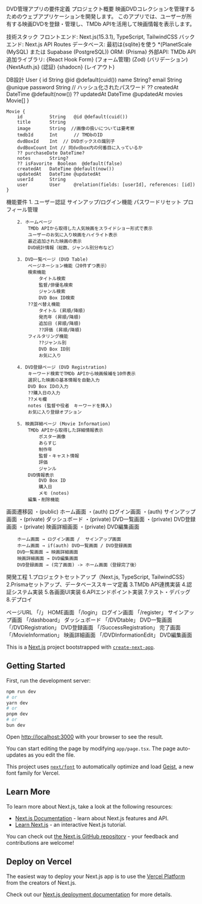 
DVD管理アプリの要件定義
    プロジェクト概要
    映画DVDコレクションを管理するためのウェブアプリケーションを開発します。
    このアプリでは、ユーザーが所有する映画DVDを登録・管理し、TMDb APIを活用して映画情報を表示します。

技術スタック
    フロントエンド: Next.js(15.3.1), TypeScript, TailwindCSS
    バックエンド: Next.js API Routes
    データベース: 最初は{sqlite}を使う *(PlanetScale (MySQL) または Supabase (PostgreSQL))
    ORM: {Prisma}
    外部API: TMDb API
    追加ライブラリ:
        {React Hook Form} (フォーム管理)
        (Zod) (バリデーション)
        {NextAuth.js} (認証)
        {shadocn} (レイアウト)

DB設計
    User {
        id        String   @id @default(cuid())
        name      String?
        email     String   @unique
        password  String   // ハッシュ化されたパスワード
        ?? createdAt DateTime @default(now())
        ?? updatedAt DateTime @updatedAt
        movies    Movie[]
    }

    Movie {
        id          String   @id @default(cuid())
        title       String
        image       String  //画像の扱いについては要考察
        tmdbId      Int      // TMDbのID
        dvdBoxId    Int  // DVDボックスの識別子
        dvdBoxCount Int // 同dvdbox内の何番目に入っているか
        ?? purchaseDate DateTime?
        notes       String?
        ?? isFavorite  Boolean  @default(false)
        createdAt   DateTime @default(now())
        updatedAt   DateTime @updatedAt
        userId      String
        user        User     @relation(fields: [userId], references: [id])
    }


機能要件
        1. ユーザー認証
            サインアップ/ログイン機能
            パスワードリセット
            プロフィール管理

        2. ホームページ
            TMDb APIから取得した人気映画をスライドショー形式で表示
            ユーザーのお気に入り映画をハイライト表示
            最近追加された映画の表示
            DVD統計情報（総数、ジャンル別分布など）

        3. DVD一覧ページ (DVD Table)
            ページネーション機能（20件ずつ表示）
            検索機能
                タイトル検索
                監督/俳優名検索
                ジャンル検索
                DVD Box ID検索
            ??並べ替え機能
                タイトル (昇順/降順)
                発売年 (昇順/降順)
                追加日 (昇順/降順)
                ??評価 (昇順/降順)
            フィルタリング機能
                ??ジャンル別
                DVD Box ID別
                お気に入り

        4. DVD登録ページ (DVD Registration)
            キーワード検索でTMDb APIから映画候補を10件表示
            選択した映画の基本情報を自動入力
            DVD Box IDの入力
            ??購入日の入力
            ??メモ欄
            notes (監督や役者　キーワードを挿入)
            お気に入り登録オプション

        5. 映画詳細ページ (Movie Information)
            TMDb APIから取得した詳細情報表示
                ポスター画像
                あらすじ
                制作年
                監督・キャスト情報
                評価
                ジャンル
            DVD情報表示
                DVD Box ID
                購入日
                メモ (notes)
            編集・削除機能

画面遷移図
        ・(public) ホーム画面 
        ・(auth) ログイン画面
        ・(auth) サインアップ画面
        ・(private) ダッシュボード
        ・(private) DVD一覧画面
        ・(private) DVD登録画面
        ・(private) 映画詳細画面
        ・(private) DVD編集画面

        ホーム画面 → ログイン画面 /  サインアップ画面
        ホーム画面 → if(auth) DVD一覧画面 / DVD登録画面
        DVD一覧画面 → 映画詳細画面
        映画詳細画面 → DVD編集画面
        DVD登録画面 → (完了画面) -> ホーム画面（登録完了後）

開発工程
        1.プロジェクトセットアップ（Next.js, TypeScript, TailwindCSS）
        2.Prismaセットアップ、データベーススキーマ定義
        3.TMDb API連携実装
        4.認証システム実装
        5.各画面UI実装
        6.APIエンドポイント実装
        7.テスト・デバッグ
        8.デプロイ

ページURL
    「/」 HOME画面
    「/login」 ログイン画面
    「/register」 サインアップ画面
    「/dashboard」 ダッシュボード
    「/DVDtable」 DVD一覧画面
    「/DVDRegistration」 DVD登録画面
    「/SuccessRegistration」 完了画面
    「/MovieInformation」 映画詳細画面
    「/DVDInformationEdit」 DVD編集画面
    





This is a [Next.js](https://nextjs.org) project bootstrapped with [`create-next-app`](https://nextjs.org/docs/app/api-reference/cli/create-next-app).

## Getting Started

First, run the development server:

```bash
npm run dev
# or
yarn dev
# or
pnpm dev
# or
bun dev
```

Open [http://localhost:3000](http://localhost:3000) with your browser to see the result.

You can start editing the page by modifying `app/page.tsx`. The page auto-updates as you edit the file.

This project uses [`next/font`](https://nextjs.org/docs/app/building-your-application/optimizing/fonts) to automatically optimize and load [Geist](https://vercel.com/font), a new font family for Vercel.

## Learn More

To learn more about Next.js, take a look at the following resources:

- [Next.js Documentation](https://nextjs.org/docs) - learn about Next.js features and API.
- [Learn Next.js](https://nextjs.org/learn) - an interactive Next.js tutorial.

You can check out [the Next.js GitHub repository](https://github.com/vercel/next.js) - your feedback and contributions are welcome!

## Deploy on Vercel

The easiest way to deploy your Next.js app is to use the [Vercel Platform](https://vercel.com/new?utm_medium=default-template&filter=next.js&utm_source=create-next-app&utm_campaign=create-next-app-readme) from the creators of Next.js.

Check out our [Next.js deployment documentation](https://nextjs.org/docs/app/building-your-application/deploying) for more details.
